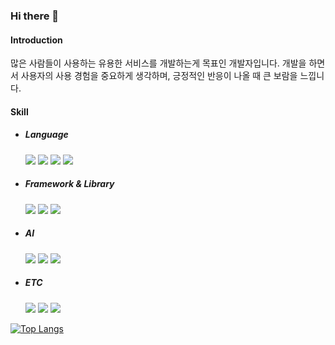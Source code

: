 ### Hi there 👋

#### Introduction
 많은 사람들이 사용하는 유용한 서비스를 개발하는게 목표인 개발자입니다. 
 개발을 하면서 사용자의 사용 경험을 중요하게 생각하며, 긍정적인 반응이 나올 때 큰 보람을 느낍니다.
 
#### Skill
  * ##### Language
    <img src="https://img.shields.io/badge/Python-3776AB?style=flat&logo=python&logoColor=white"/> <img src="https://img.shields.io/badge/JavaScript-F7DF1E?style=flat&logo=javascript&logoColor=white"/> <img src="https://img.shields.io/badge/C-A8B9CC?style=flat&logo=C&logoColor=white"/> <img src="https://img.shields.io/badge/Java-007396?style=flat&logo=OpenJDK&logoColor=white"/>

  * ##### Framework & Library
    <img src="https://img.shields.io/badge/Node.js-339933?style=flat&logo=node.js&logoColor=white"/> <img src="https://img.shields.io/badge/React-61DAFB?style=flat&logo=React&logoColor=white"/> <img src="https://img.shields.io/badge/MongoDB-47A248?style=flat&logo=mongodb&logoColor=white"/>

  * ##### AI
    <img src="https://img.shields.io/badge/OpenAI-412991?style=flat&logo=openai&logoColor=white"/> <img src="https://img.shields.io/badge/ScikitLearn-F7931E?style=flat&logo=scikitlearn&logoColor=white"/> <img src="https://img.shields.io/badge/Keras-D00000?style=flat&logo=keras&logoColor=white"/>
  
  * ##### ETC
    <img src="https://img.shields.io/badge/Arduino-00878F?style=flat&logo=arduino&logoColor=white"/> <img src="https://img.shields.io/badge/Epsscript3-148EFF?style=flat&logo=battle.net&logoColor=white"/> <img src="https://img.shields.io/badge/RPGMaker-E60012?style=flat&logo=gamedeveloper&logoColor=white"/> 

[![Top Langs](https://github-readme-stats.vercel.app/api/top-langs/?username=S686&langs_count=8)](https://github.com/S686/github-readme-stats)

<!--
**S686/S686** is a ✨ _special_ ✨ repository because its `README.md` (this file) appears on your GitHub profile.

Here are some ideas to get you started:

- 🔭 I’m currently working on ...
- 🌱 I’m currently learning ...
- 👯 I’m looking to collaborate on ...
- 🤔 I’m looking for help with ...
- 💬 Ask me about ...
- 📫 How to reach me: ...
- 😄 Pronouns: ...
- ⚡ Fun fact: ...
-->

